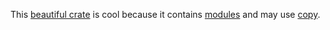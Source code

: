 <!-- cargo-rdme start -->

This [beautiful crate](https://docs.rs/integration_test/1.0.0/integration_test/) is cool because it contains [modules](https://docs.rs/integration_test/1.0.0/integration_test/amodule/) and may use
[copy](https://doc.rust-lang.org/stable/std/fs/fn.copy.html).

<!-- cargo-rdme end -->
